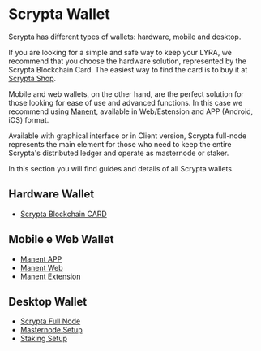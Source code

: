 # Scrypta Wallet

Scrypta has different types of wallets: hardware, mobile and desktop.

If you are looking for a simple and safe way to keep your LYRA, we recommend that you choose the hardware solution, represented by the Scrypta Blockchain Card.
The easiest way to find the card is to buy it at [Scrypta Shop](https://scrypta.shop).

Mobile and web wallets, on the other hand, are the perfect solution for those looking for ease of use and advanced functions. In this case we recommend using [Manent](https://manent.app), available in Web/Estension and APP (Android, iOS) format.

Available with graphical interface or in Client version, Scrypta full-node represents the main element for those who need to keep the entire Scrypta's distributed ledger  and operate as masternode or staker. 

In this section you will find guides and details of all Scrypta wallets.

## Hardware Wallet

- [Scrypta Blockchain CARD](hardware.md)

## Mobile e Web Wallet

- [Manent APP](manent-app.md)
- [Manent Web](manent-web.md)
- [Manent Extension](extension.md)

## Desktop Wallet

- [Scrypta Full Node](fullnode.md)
- [Masternode Setup](../masternode/start.md)
- [Staking Setup](../staking/start.md)